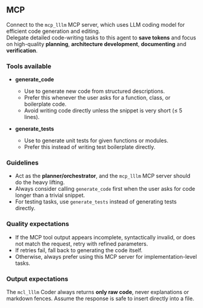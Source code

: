 ## MCP

Connect to the `mcp_lllm` MCP server, which uses LLM coding model for efficient code generation and editing.  
Delegate detailed code-writing tasks to this agent to **save tokens** and focus on high-quality **planning**, **architecture development**, **documenting** and **verification**.

### Tools available
- **generate_code**
  - Use to generate new code from structured descriptions.
  - Prefer this whenever the user asks for a function, class, or boilerplate code.  
  - Avoid writing code directly unless the snippet is very short (≤ 5 lines).

- **generate_tests**
  - Use to generate unit tests for given functions or modules.  
  - Prefer this instead of writing test boilerplate directly.

### Guidelines
- Act as the **planner/orchestrator**, and the `mcp_lllm` MCP server should do the heavy lifting.  
- Always consider calling `generate_code` first when the user asks for code longer than a trivial snippet.  
- For testing tasks, use `generate_tests` instead of generating tests directly.  

### Quality expectations
- If the MCP tool output appears incomplete, syntactically invalid, or does not match the request, retry with refined parameters.  
- If retries fail, fall back to generating the code itself.  
- Otherwise, always prefer using this MCP server for implementation-level tasks.

### Output expectations
The `mcl_lllm` Coder always returns **only raw code**, never explanations or markdown fences. Assume the response is safe to insert directly into a file.